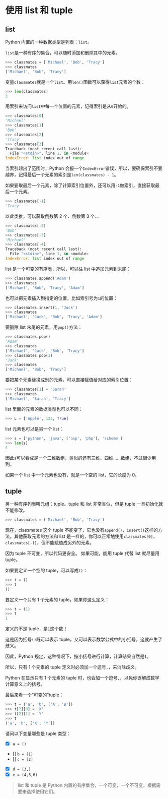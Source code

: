 # 使用 list 和 tuple

## list

Python 内置的一种数据类型是列表：`list`。

`list`是一种有序的集合，可以随时添加和删除其中的元素。

```python
>>> classmates = ['Michael', 'Bob', 'Tracy']
>>> classmates
['Michael', 'Bob', 'Tracy']
```

变量`classmates`就是一个`list`。用`len()`函数可以获得`list`元素的个数：

```python
>>> len(classmates)
3
```

用索引来访问`list`中每一个位置的元素，记得索引是从`0`开始的。

```python
>>> classmates[0]
'Michael'
>>> classmates[1]
'Bob'
>>> classmates[2]
'Tracy'
>>> classmates[3]
Traceback (most recent call last):
  File "<stdin>", line 1, in <module>
IndexError: list index out of range
```

当索引超出了范围时，Python 会报一个`IndexError`错误，所以，要确保索引不要越界，记得最后一个元素的索引是`len(classmates) - 1`。

如果要取最后一个元素，除了计算索引位置外，还可以用`-1`做索引，直接获取最后一个元素。

```python
>>> classmates[-1]
'Tracy'
```

以此类推，可以获取倒数第 2 个、倒数第 3 个...

```python
>>> classmates[-2]
'Bob'
>>> classmates[-3]
'Michael'
>>> classmates[-4]
Traceback (most recent call last):
  File "<stdin>", line 1, in <module>
IndexError: list index out of range
```

list 是一个可变的有序表，所以，可以往 list 中追加元素到末尾：

```python
>>> classmates.append('Adam')
>>> classmates
['Michael', 'Bob', 'Tracy', 'Adam']
```

也可以把元素插入到指定的位置，比如索引号为`1`的位置：

```python
>>> classmates.insert(1, 'Jack')
>>> classmates
['Michael', 'Jack', 'Bob', 'Tracy', 'Adam']
```

要删除 list 末尾的元素，用`pop()`方法：

```python
>>> classmates.pop()
'Adam'
>>> classmates
['Michael', 'Jack', 'Bob', 'Tracy']
>>> classmates.pop(1)
'Jack'
>>> classmates
['Michael', 'Bob', 'Tracy']
```

要把某个元素替换成别的元素，可以直接赋值给对应的索引位置：

```python
>>> classmates[1] = 'Sarah'
>>> classmates
['Michael', 'Sarah', 'Tracy']
```

list 里面的元素的数据类型也可以不同：

```python
>>> L = ['Apple', 123, True]
```

list 元素也可以是另一个 list：

```python
>>> s = ['python', 'java', ['asp', 'php'], 'scheme']
>>> len(s)
4
```

因此`s`可以看成是一个二维数组，类似的还有三维、四维……数组，不过很少用到。

如果一个 list 中一个元素也没有，就是一个空的 list，它的长度为 0。

## tuple

另一种有序列表叫元组：tuple。tuple 和 list 非常类似，但是 tuple 一旦初始化就不能修改。

```python
>>> classmates = ('Michael', 'Bob', 'Tracy')
```

现在，classmates 这个 tuple 不能变了，它也没有`append()`，`insert()`这样的方法。其他获取元素的方法和 list 是一样的，你可以正常地使用`classmates[0]`，`classmates[-1]`，但不能赋值成另外的元素。

因为 tuple 不可变，所以代码更安全。
如果可能，能用 tuple 代替 list 就尽量用 tuple。

如果要定义一个空的 tuple，可以写成`()`：

```python
>>> t = ()
>>> t
()
```

要定义一个只有 1 个元素的 tuple，如果你这么定义：

```python
>>> t = (1)
>>> t
1
```

定义的不是 tuple，是`1`这个数！

这是因为括号`()`既可以表示 tuple，又可以表示数学公式中的小括号，这就产生了歧义。

因此，Python 规定，这种情况下，按小括号进行计算，计算结果自然是`1`。

所以，只有 1 个元素的 tuple 定义时必须加一个逗号`,`，来消除歧义。

Python 在显示只有 1 个元素的 tuple 时，也会加一个逗号`,`，以免你误解成数学计算意义上的括号。

最后来看一个“可变的”tuple：

```python
>>> t = ('a', 'b', ['A', 'B'])
>>> t[2][0] = 'X'
>>> t[2][1] = 'Y'
>>> t
('a', 'b', ['X', 'Y'])
```

请问以下变量哪些是 tuple 类型：

- [x] `a = ()`
- [] `b = (1)`
- [] `c = [2]`
- [x] `d = (3,)`
- [x] `e = (4,5,6)`

> list 和 tuple 是 Python 内置的有序集合，一个可变，一个不可变。根据需要来选择使用它们。
